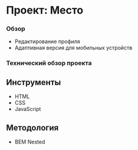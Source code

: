 # Проект: Место

### Обзор

* Редактирование профиля
* Адаптивная версия для мобильных устройств

### Технический обзор проекта

## Инструменты
* HTML
* CSS
* JavaScript

## Методология
* BEM Nested
